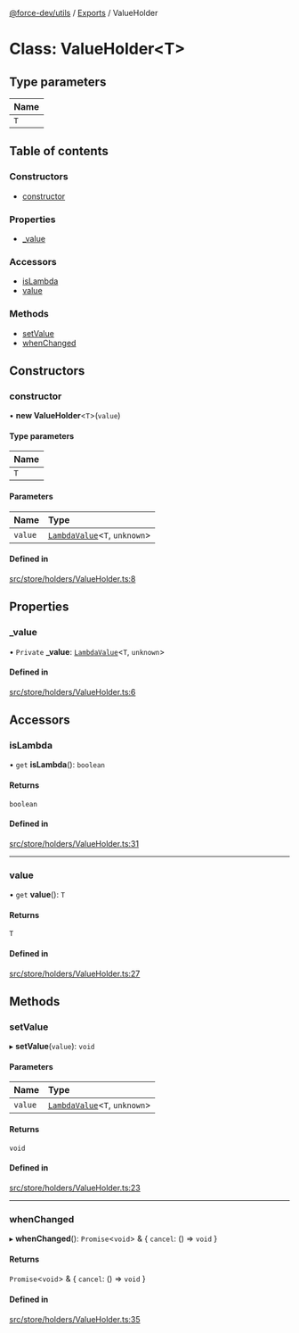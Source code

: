 [@force-dev/utils](../README.md) / [Exports](../modules.md) / ValueHolder

# Class: ValueHolder<T\>

## Type parameters

| Name |
| :------ |
| `T` |

## Table of contents

### Constructors

- [constructor](ValueHolder.md#constructor)

### Properties

- [\_value](ValueHolder.md#_value)

### Accessors

- [isLambda](ValueHolder.md#islambda)
- [value](ValueHolder.md#value)

### Methods

- [setValue](ValueHolder.md#setvalue)
- [whenChanged](ValueHolder.md#whenchanged)

## Constructors

### constructor

• **new ValueHolder**<`T`\>(`value`)

#### Type parameters

| Name |
| :------ |
| `T` |

#### Parameters

| Name | Type |
| :------ | :------ |
| `value` | [`LambdaValue`](../modules.md#lambdavalue)<`T`, `unknown`\> |

#### Defined in

[src/store/holders/ValueHolder.ts:8](https://github.com/epifanovmd/utils/blob/78a5c89/src/store/holders/ValueHolder.ts#L8)

## Properties

### \_value

• `Private` **\_value**: [`LambdaValue`](../modules.md#lambdavalue)<`T`, `unknown`\>

#### Defined in

[src/store/holders/ValueHolder.ts:6](https://github.com/epifanovmd/utils/blob/78a5c89/src/store/holders/ValueHolder.ts#L6)

## Accessors

### isLambda

• `get` **isLambda**(): `boolean`

#### Returns

`boolean`

#### Defined in

[src/store/holders/ValueHolder.ts:31](https://github.com/epifanovmd/utils/blob/78a5c89/src/store/holders/ValueHolder.ts#L31)

___

### value

• `get` **value**(): `T`

#### Returns

`T`

#### Defined in

[src/store/holders/ValueHolder.ts:27](https://github.com/epifanovmd/utils/blob/78a5c89/src/store/holders/ValueHolder.ts#L27)

## Methods

### setValue

▸ **setValue**(`value`): `void`

#### Parameters

| Name | Type |
| :------ | :------ |
| `value` | [`LambdaValue`](../modules.md#lambdavalue)<`T`, `unknown`\> |

#### Returns

`void`

#### Defined in

[src/store/holders/ValueHolder.ts:23](https://github.com/epifanovmd/utils/blob/78a5c89/src/store/holders/ValueHolder.ts#L23)

___

### whenChanged

▸ **whenChanged**(): `Promise`<`void`\> & { `cancel`: () => `void`  }

#### Returns

`Promise`<`void`\> & { `cancel`: () => `void`  }

#### Defined in

[src/store/holders/ValueHolder.ts:35](https://github.com/epifanovmd/utils/blob/78a5c89/src/store/holders/ValueHolder.ts#L35)
